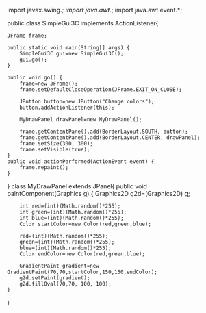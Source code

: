 import javax.swing.*;
import java.awt.*;
import java.awt.event.*;

public class SimpleGui3C implements ActionListener{
	
	JFrame frame;
	
	public static void main(String[] args) {
		SimpleGui3C gui=new SimpleGui3C();
		gui.go();
	}
	
	public void go() {
		frame=new JFrame();
		frame.setDefaultCloseOperation(JFrame.EXIT_ON_CLOSE);
		
		JButton button=new JButton("Change colors");
		button.addActionListener(this);
		
		MyDrawPanel drawPanel=new MyDrawPanel();
		
		frame.getContentPane().add(BorderLayout.SOUTH, button);
		frame.getContentPane().add(BorderLayout.CENTER, drawPanel);
		frame.setSize(300, 300);
		frame.setVisible(true);
	}
	public void actionPerformed(ActionEvent event) {
		frame.repaint();
	}

}
class MyDrawPanel extends JPanel{
	public void paintComponent(Graphics g) {
		Graphics2D g2d=(Graphics2D) g;
		
		int red=(int)(Math.random()*255);
		int green=(int)(Math.random()*255);
		int blue=(int)(Math.random()*255);
		Color startColor=new Color(red,green,blue);
		
		red=(int)(Math.random()*255);
		green=(int)(Math.random()*255);
		blue=(int)(Math.random()*255);
		Color endColor=new Color(red,green,blue);
		
		GradientPaint gradient=new GradientPaint(70,70,startColor,150,150,endColor);
		g2d.setPaint(gradient);
		g2d.fillOval(70,70, 100, 100);
	}
}
